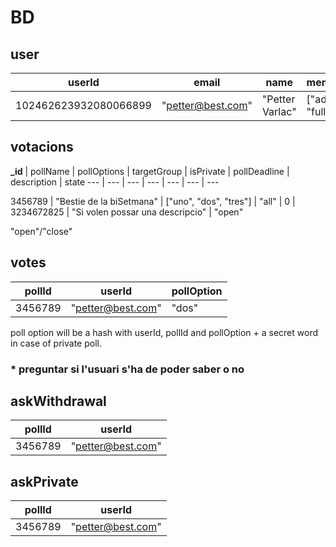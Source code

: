 # BD
## user
**userId** | email | name | membership
 ---| --- | --- | ---
 102462623932080066899 | "petter@best.com"| "Petter Varlac" | ["admin", "full", "all"]

## votacions
**_id** | pollName | pollOptions | targetGroup | isPrivate | pollDeadline | description | state
 --- | --- | --- | --- | --- | --- | ---

3456789 | "Bestie de la biSetmana" | ["uno", "dos", "tres"] | "all" | 0 | 3234672825 | "Si volen possar una descripcio" | "open"

"open"/"close"

## votes
**pollId** | **userId** | pollOption
 --- | --- | ---
3456789 | "petter@best.com" | "dos"

poll option will be a hash with userId, pollId and pollOption + a secret word in case of private poll.

### \* preguntar si l'usuari s'ha de poder saber o no
## askWithdrawal
**pollId** | **userId**
 --- | ---
3456789 | "petter@best.com"

## askPrivate
**pollId** | **userId**
 --- | ---
3456789 | "petter@best.com"
